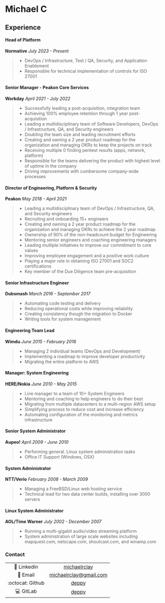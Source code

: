 # Michael C

## Experience
#### Head of Platform
**Normative**
*July 2023 - Present*
> * DevOps / Infrastructure, Test / QA, Security, and Application Enablement
> * Responsible for technical implementation of controls for ISO 27001

#### Senior Manager - Peakon Core Services
**Workday**
*April 2021 - July 2022*
> * Successfully leading a post-acquisition, integration team
> * Achieving 100% employee retention through 1 year post-acquisition
> * Leading a multidisciplinary team of Software Developers, DevOps / Infrastructure, QA, and Security engineers
> * Doubling the team size and leading recruitment efforts
> * Creating and owning a 2 year product roadmap for the organization and managing OKRs to keep the projects on track
> * Receiving multiple 0 finding pentest results (apps, network, platform)
> * Responsible for the teams delivering the product with highest level of uptime in the company
> * Driving improvements with cumbersome company-wide processes

#### Director of Engineering, Platform & Security
**Peakon**
*May 2018 - April 2021*
 > * Leading a multidisciplinary team of DevOps / Infrastructure, QA, and Security engineers
 > * Recruiting and onboarding 15+ engineers
 > * Creating and owning a 2 year product roadmap for the organization and managing OKRs to achieve the 2 year roadmap
 > * Ownership of 90% of the non-headcount budget for Engineering
 > * Mentoring senior engineers and coaching engineering managers
 > * Leading multiple initiatives to improve our commitment to core values
 > * Improving employee engagement and a positive work culture
 > * Playing a major role in obtaining ISO 27001 and SOC2 certifications
 > * Key member of the Due Diligence team pre-acquisition

#### Senior Infrastructure Engineer
**Dubsmash**
*March 2016 - September 2017*
> * Automating code testing and delivery
> * Reducing operational costs while improving reliability
> * Creating consistency though the migration to Docker
> * Writing tools for system management

#### Engineering Team Lead
**Wimdu**
*June 2015 - February 2016*
> * Managing 2 individual teams (DevOps and Development)
> * Implementing a roadmap to improve developer productivity
> * Migrating the entire platform to AWS

#### Manager: System Engineering
**HERE/Nokia**
*June 2010 - May 2015*
> * Line manager to a team of 10+ System Engineers
> * Mentoring and coaching to help engineers to do their best
> * Migrating from multiple datacenters to a multi-region AWS setup
> * Simplifying process to reduce cost and increase efficiency
> * Automating configuration of the monitoring and metrics infrastructure

#### Senior System Administrator
**Aupeo!**
*April 2009 - June 2010*
> * Performing general. Linux system administration tasks
> * Office IT Support (Windows, OSX)

#### System Administrator
**NTT/Verio**
*February 2008 - March 2009*
> * Managing a FreeBSD/Linux web hosting service
> * Technical lead for two data center builds, installing over 3000 servers

#### Linux System Administrator
**AOL/Time Warner**
*July 2002 - December 2007*
> * Running a multi-gigabit audio/video streaming platform
> * System administration of large scale websites including mapquest.com, netscape.com, shoutcast.com, and winamp.com

### Contact

| | |
|:----:|:---:|
| :link: Linkedin | [michaelrclay](https://www.linkedin.com/in/michaelrclay/)|
|:e-mail: Email | [michaelrclay@gmail.com](mailto:michaelrclay@gmail.com)|
|:octocat: Github | [deppy](https://github.com/deppy/)|
|:computer: GitLab | [deppy](https://gitlab.com/deppy)|
